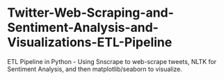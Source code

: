 # Twitter-Web-Scraping-and-Sentiment-Analysis-and-Visualizations-ETL-Pipeline
ETL Pipeline in Python - Using Snscrape to web-scrape tweets, NLTK for Sentiment Analysis, and then matplotlib/seaborn to visualize.
